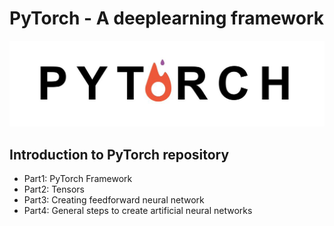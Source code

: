 # PyTorch  - A deeplearning framework
![](img/pytorch.jpeg)

## Introduction to PyTorch repository
- Part1: PyTorch Framework
- Part2: Tensors
- Part3: Creating feedforward neural network
- Part4: General steps to create artificial neural networks
